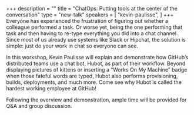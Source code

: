 +++
description = ""
title = "ChatOps: Putting tools at the center of the conversation"
type = "new-talk"
speakers = [
        "kevin-paulisse",
]
+++
Everyone has experienced the frustration of figuring out whether a colleague performed a task. Or worse yet, being the one performing that task and then having to re-type everything you did into a chat channel. Since most of us already use systems like Slack or Hipchat, the solution is simple: just do your work in chat so everyone can see.

In this workshop, Kevin Paulisse will explain and demonstrate how GitHub’s distributed teams use a chat bot, Hubot, as part of their workflow. Beyond displaying pictures of kittens or inserting a “Works On My Machine” badge when those fateful words are typed, Hubot also performs provisioning, builds, deployments, and much more. Come see why Hubot is called the hardest working employee at GitHub!

Following the overview and demonstration, ample time will be provided for Q&A and group discussion.